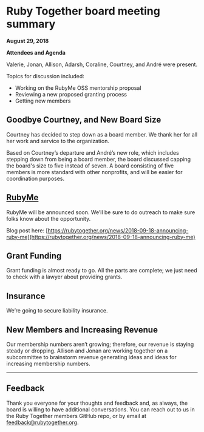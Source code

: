 # Ruby Together board meeting summary

**August 29, 2018**

**Attendees and Agenda**

Valerie, Jonan, Allison, Adarsh, Coraline, Courtney, and André were present. 

Topics for discussion included:

- Working on the RubyMe OSS mentorship proposal 
- Reviewing a new proposed granting process
- Getting new members

## Goodbye Courtney, and New Board Size

Courtney has decided to step down as a board member. We thank her for all her work and service to the organization. 

Based on Courtney’s departure and André’s new role, which includes stepping down from being a board member, the board discussed capping the board's size to five instead of seven. A board consisting of five members is more standard with other nonprofits, and will be easier for coordination purposes.

## [RubyMe](http://rubyme.org)

RubyMe will be announced soon. We’ll be sure to do outreach to make sure folks know about the opportunity.

Blog post here: [https://rubytogether.org/news/2018-09-18-announcing-ruby-me](https://rubytogether.org/news/2018-09-18-announcing-ruby-me) 

## Grant Funding

Grant funding is almost ready to go. All the parts are complete; we just need to check with a lawyer about providing grants.

## Insurance

We’re going to secure liability insurance.

## New Members and Increasing Revenue

Our membership numbers aren’t growing; therefore, our revenue is staying steady or dropping. Allison and Jonan are working together on a subcommittee to brainstorm revenue generating ideas and ideas for increasing membership numbers.

---

## Feedback

Thank you everyone for your thoughts and feedback and, as always, the board is willing to have additional conversations. You can reach out to us in the Ruby Together members GitHub repo, or by email at [feedback@rubytogether.org](mailto:feedback@rubytogether.org).
